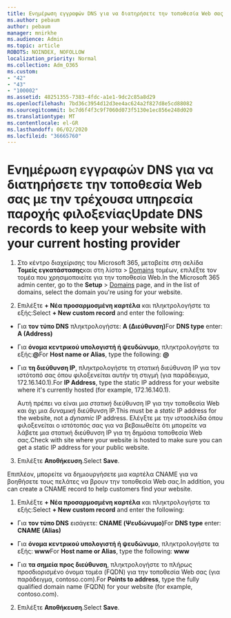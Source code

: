```yaml
---
title: Ενημέρωση εγγραφών DNS για να διατηρήσετε την τοποθεσία Web σας με την τρέχουσα υπηρεσία παροχής φιλοξενίας
ms.author: pebaum
author: pebaum
manager: mnirkhe
ms.audience: Admin
ms.topic: article
ROBOTS: NOINDEX, NOFOLLOW
localization_priority: Normal
ms.collection: Adm_O365
ms.custom:
- "42"
- "43"
- "100002"
ms.assetid: 48251355-7383-4fdc-a1e1-9dc2c85a8d29
ms.openlocfilehash: 7bd36c3954d12d3ee4ac624a2f827d8e5cd88082
ms.sourcegitcommit: bc7d6f4f3c9f7060d073f5130e1ec856e248d020
ms.translationtype: MT
ms.contentlocale: el-GR
ms.lasthandoff: 06/02/2020
ms.locfileid: "36665760"
---
```

# <a name="update-dns-records-to-keep-your-website-with-your-current-hosting-provider"></a><span data-ttu-id="ac4a5-102">Ενημέρωση εγγραφών DNS για να διατηρήσετε την τοποθεσία Web σας με την τρέχουσα υπηρεσία παροχής φιλοξενίας</span><span class="sxs-lookup"><span data-stu-id="ac4a5-102">Update DNS records to keep your website with your current hosting provider</span></span>

1. <span data-ttu-id="ac4a5-103">Στο κέντρο διαχείρισης του Microsoft 365, μεταβείτε στη σελίδα **Τομείς εγκατάστασης**και στη λίστα  >  [Domains](https://portal.office.com/adminportal/home#/Domains) τομέων, επιλέξτε τον τομέα που χρησιμοποιείτε για την τοποθεσία Web.</span><span class="sxs-lookup"><span data-stu-id="ac4a5-103">In the Microsoft 365 admin center, go to the **Setup** > [Domains](https://portal.office.com/adminportal/home#/Domains) page, and in the list of domains, select the domain you're using for your website.</span></span>

2. <span data-ttu-id="ac4a5-104">Επιλέξτε **+ Νέα προσαρμοσμένη καρτέλα** και πληκτρολογήστε τα εξής:</span><span class="sxs-lookup"><span data-stu-id="ac4a5-104">Select **+ New custom record** and enter the following:</span></span>

  - <span data-ttu-id="ac4a5-105">Για **τον τύπο DNS** πληκτρολογήστε: **A (Διεύθυνση)**</span><span class="sxs-lookup"><span data-stu-id="ac4a5-105">For **DNS type** enter: **A (Address)**</span></span>

  - <span data-ttu-id="ac4a5-106">Για **όνομα κεντρικού υπολογιστή ή ψευδώνυμο**, πληκτρολογήστε τα εξής:**@**</span><span class="sxs-lookup"><span data-stu-id="ac4a5-106">For **Host name or Alias**, type the following: **@**</span></span>

  - <span data-ttu-id="ac4a5-107">Για **τη διεύθυνση IP**, πληκτρολογήστε τη στατική διεύθυνση IP για τον ιστότοπό σας όπου φιλοξενείται αυτήν τη στιγμή (για παράδειγμα, 172.16.140.1).</span><span class="sxs-lookup"><span data-stu-id="ac4a5-107">For **IP Address**, type the static IP address for your website where it's currently hosted (for example, 172.16.140.1).</span></span>

    <span data-ttu-id="ac4a5-108">Αυτή πρέπει να είναι μια *στατική* διεύθυνση IP για την τοποθεσία Web και όχι μια *δυναμική* διεύθυνση IP.</span><span class="sxs-lookup"><span data-stu-id="ac4a5-108">This must be a  *static*  IP address for the website, not a  *dynamic*  IP address.</span></span> <span data-ttu-id="ac4a5-109">Ελέγξτε με την ιστοσελίδα όπου φιλοξενείται ο ιστότοπός σας για να βεβαιωθείτε ότι μπορείτε να λάβετε μια στατική διεύθυνση IP για τη δημόσια τοποθεσία Web σας.</span><span class="sxs-lookup"><span data-stu-id="ac4a5-109">Check with site where your website is hosted to make sure you can get a static IP address for your public website.</span></span>

3. <span data-ttu-id="ac4a5-110">Επιλέξτε **Αποθήκευση**.</span><span class="sxs-lookup"><span data-stu-id="ac4a5-110">Select **Save**.</span></span>

<span data-ttu-id="ac4a5-111">Επιπλέον, μπορείτε να δημιουργήσετε μια καρτέλα CNAME για να βοηθήσετε τους πελάτες να βρουν την τοποθεσία Web σας.</span><span class="sxs-lookup"><span data-stu-id="ac4a5-111">In addition, you can create a CNAME record to help customers find your website.</span></span>
  
1. <span data-ttu-id="ac4a5-112">Επιλέξτε **+ Νέα προσαρμοσμένη καρτέλα** και πληκτρολογήστε τα εξής:</span><span class="sxs-lookup"><span data-stu-id="ac4a5-112">Select **+ New custom record** and enter the following:</span></span>

  - <span data-ttu-id="ac4a5-113">Για **τον τύπο DNS** εισάγετε: **CNAME (Ψευδώνυμο)**</span><span class="sxs-lookup"><span data-stu-id="ac4a5-113">For **DNS type** enter: **CNAME (Alias)**</span></span>

  - <span data-ttu-id="ac4a5-114">Για **όνομα κεντρικού υπολογιστή ή ψευδώνυμο**, πληκτρολογήστε τα εξής: **www**</span><span class="sxs-lookup"><span data-stu-id="ac4a5-114">For **Host name or Alias**, type the following: **www**</span></span>

  - <span data-ttu-id="ac4a5-115">Για **τα σημεία προς διεύθυνση**, πληκτρολογήστε το πλήρως προσδιορισμένο όνομα τομέα (FQDN) για την τοποθεσία Web σας (για παράδειγμα, contoso.com).</span><span class="sxs-lookup"><span data-stu-id="ac4a5-115">For **Points to address**, type the fully qualified domain name (FQDN) for your website (for example, contoso.com).</span></span>

2. <span data-ttu-id="ac4a5-116">Επιλέξτε **Αποθήκευση**.</span><span class="sxs-lookup"><span data-stu-id="ac4a5-116">Select **Save**.</span></span>
